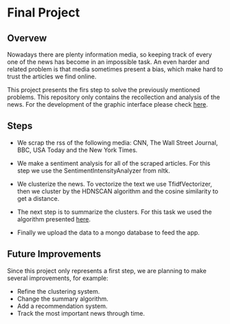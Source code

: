 # Final Project
## Overvew

Nowadays there are plenty information media, so keeping track of every one of the news has become in an impossible task. An even harder and related problem is that media sometimes present a bias, which make hard to trust the articles we find online.

This project presents the firs step to solve the previously mentioned problems. This repository only contains the recollection and analysis of the news. For the development of the graphic interface please check [here](http://romantic-lamport-229bd1.netlify.com).

## Steps

* We scrap the rss of the following media: CNN, The Wall Street Journal, BBC, USA Today and the New York Times. 

* We make a sentiment analysis for all of the scraped articles. For this step we use the SentimentIntensityAnalyzer from nltk.

* We clusterize the news. To vectorize the text we use TfidfVectorizer, then we cluster by the HDNSCAN algorithm and the cosine similarity to get a distance.

* The next step is to summarize the clusters. For this task we used the algorithm presented [here](https://stackabuse.com/text-summarization-with-nltk-in-python/).

* Finally we upload the data to a mongo database to feed the app.

## Future Improvements

Since this project only represents a first step, we are planning to make several improvements, for example:

* Refine the clustering system.
* Change the summary algorithm.
* Add a recommendation system.
* Track the most important news through time.

